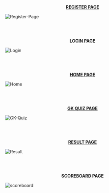 <p align="center">
  <strong><u>REGISTER PAGE</u></strong>
  
  ![Register-Page](https://github.com/user-attachments/assets/0ea98a3d-df2d-4172-a9c4-06707b0c9ff4)
</p>

<br><br>
<p align="center">
  <strong><u>LOGIN PAGE</u></strong>
  
  ![Login](https://github.com/user-attachments/assets/adbf4757-da18-4ea3-b20c-b68142848575)
</p>

<br><br>
<p align="center">
  <strong><u>HOME PAGE</u></strong>
  
  ![Home](https://github.com/user-attachments/assets/2c5c3167-79df-4b49-9e6a-ff622afba6bc)
</p>

<br><br>
<p align="center">
  <strong><u>GK QUIZ PAGE</u></strong>
  
  ![GK-Quiz](https://github.com/user-attachments/assets/672f8dbc-cbb8-44ff-9b47-ba846860755d)
</p>

<br><br>
<p align="center">
  <strong><u>RESULT PAGE</u></strong>
  
  ![Result](https://github.com/user-attachments/assets/1a735cc5-9356-49be-9512-e71bca11848b)
</p>

<br><br>
<p align="center">
  <strong><u>SCOREBOARD PAGE</u></strong>
  
  ![scoreboard](https://github.com/user-attachments/assets/ca9ae69e-73a3-405d-bd7d-c3b0a63f1386)
</p>

